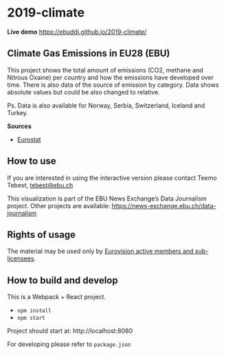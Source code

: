 # 2019-climate

**Live demo** https://ebuddj.github.io/2019-climate/

## Climate Gas Emissions in EU28 (EBU)

This project shows the total amount of emissions (CO2, methane and Nitrous Oxaine) per country and how the emissions have developed over time. There is also data of the source of emission by category. Data shows absolute values but could be also changed to relative.

Ps. Data is also available for Norway, Serbia, Switzerland, Iceland and Turkey.

**Sources**
* [Eurostat](https://ec.europa.eu/eurostat/web/environment/emissions-of-greenhouse-gases-and-air-pollutants/air-emission-accounts/database)

## How to use

If you are interested in using the interactive version please contact Teemo Tebest, tebest@ebu.ch

This visualization is part of the EBU News Exchange’s Data Journalism project. Other projects are available: https://news-exchange.ebu.ch/data-journalism

## Rights of usage

The material may be used only by [Eurovision active members and sub-licensees](https://www.ebu.ch/eurovision-news/members-and-sublicensees).

## How to build and develop

This is a Webpack + React project.

* `npm install`
* `npm start`

Project should start at: http://localhost:8080

For developing please refer to `package.json`